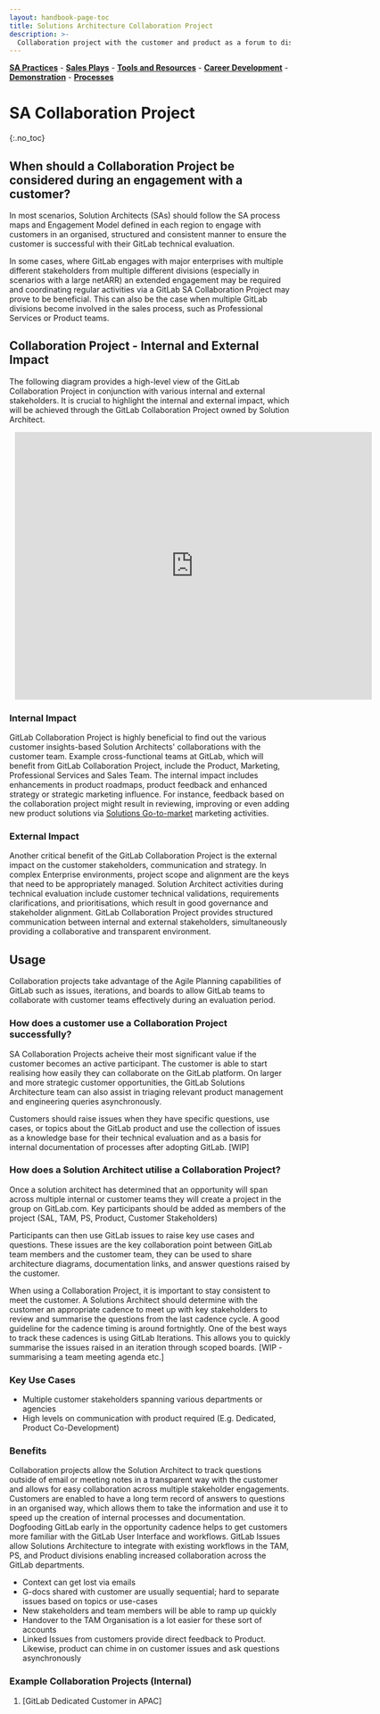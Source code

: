 ```yaml
---
layout: handbook-page-toc
title: Solutions Architecture Collaboration Project
description: >-
  Collaboration project with the customer and product as a forum to discuss
---
```

[**SA Practices**](/handbook/customer-success/solutions-architects/sa-practices/) - [**Sales Plays**](/handbook/customer-success/solutions-architects/sales-plays/) - [**Tools and Resources**](/handbook/customer-success/solutions-architects/tools-and-resources/) - [**Career Development**](/handbook/customer-success/solutions-architects/career-development/) - [**Demonstration**](/handbook/customer-success/solutions-architects/demonstrations/) - [**Processes**](/handbook/customer-success/solutions-architects/processes/)

# SA Collaboration Project
{:.no_toc}

## When should a Collaboration Project be considered during an engagement with a customer?

In most scenarios, Solution Architects (SAs) should follow the SA process maps and Engagement Model defined in each region to engage with customers in an organised, structured and consistent manner to ensure the customer is successful with their GitLab technical evaluation. 

In some cases, where GitLab engages with major enterprises with multiple different stakeholders from multiple different divisions (especially in scenarios with a large netARR) an extended engagement may be required and coordinating regular activities via a GitLab SA Collaboration Project may prove to be beneficial. This can also be the case when multiple GitLab divisions become involved in the sales process, such as Professional Services or Product teams.

## Collaboration Project - Internal and External Impact 

The following diagram provides a high-level view of the GitLab Collaboration Project in conjunction with various internal and external stakeholders. It is crucial to highlight the internal and external impact, which will be achieved through the GitLab Collaboration Project owned by Solution Architect.

<div style="width: 640px; height: 480px; margin: 10px; position: relative;"><iframe allowfullscreen frameborder="0" style="width:640px; height:480px" src="https://lucid.app/documents/embedded/5cb290db-f70b-4024-9e5c-ca944bc8dc38" id="JKftUP8938-y"></iframe></div>

### Internal Impact
GitLab Collaboration Project is highly beneficial to find out the various customer insights-based Solution Architects' collaborations with the customer team. Example cross-functional teams at GitLab, which will benefit from GitLab Collaboration Project, include the Product, Marketing, Professional Services and Sales Team. The internal impact includes enhancements in product roadmaps, product feedback and enhanced strategy or strategic marketing influence. 
For instance, feedback based on the collaboration project might result in reviewing, improving or even adding new product solutions via [Solutions Go-to-market](https://about.gitlab.com/handbook/marketing/strategic-marketing/usecase-gtm/) marketing activities.   

### External Impact
Another critical benefit of the GitLab Collaboration Project is the external impact on the customer stakeholders, communication and strategy. In complex Enterprise environments, project scope and alignment are the keys that need to be appropriately managed. Solution Architect activities during technical evaluation include customer technical validations, requirements clarifications, and prioritisations, which result in good governance and stakeholder alignment. GitLab Collaboration Project provides structured communication between internal and external stakeholders, simultaneously providing a collaborative and transparent environment.    

## Usage
Collaboration projects take advantage of the Agile Planning capabilities of GitLab such as issues, iterations, and boards to allow GitLab teams to collaborate with customer teams effectively during an evaluation period.

### How does a customer use a Collaboration Project successfully?
SA Collaboration Projects acheive their most significant value if the customer becomes an active participant. The customer is able to start realising how easily they can collaborate on the GitLab platform. On larger and more strategic customer opportunities, the GitLab Solutions Architecture team can also assist in triaging relevant product management and engineering queries asynchronously. 

Customers should raise issues when they have specific questions, use cases, or topics about the GitLab product and use the collection of issues as a knowledge base for their technical evaluation and as a basis for internal documentation of processes after adopting GitLab.
[WIP]



### How does a Solution Architect utilise a Collaboration Project?
Once a solution architect has determined that an opportunity will span across multiple internal or customer teams they will create a project in the <TBC> group on GitLab.com. Key participants should be added as members of the project (SAL, TAM, PS, Product, Customer Stakeholders) 

Participants can then use GitLab issues to raise key use cases and questions. 
These issues are the key collaboration point between GitLab team members and the customer team, they can be used to share architecture diagrams, documentation links, and answer questions raised by the customer.

When using a Collaboration Project, it is important to stay consistent to meet the customer. A Solutions Architect should determine with the customer an appropriate cadence to meet up with key stakeholders to review and summarise the questions from the last cadence cycle. A good guideline for the cadence timing is around fortnightly. One of the best ways to track these cadences is using GitLab Iterations. This allows you to quickly summarise the issues raised in an iteration through scoped boards. 
[WIP - summarising a team meeting agenda etc.]


### Key Use Cases
- Multiple customer stakeholders spanning various departments or agencies
- High levels on communication with product required (E.g. Dedicated, Product Co-Development)

### Benefits
Collaboration projects allow the Solution Architect to track questions outside of email or meeting notes in a transparent way with the customer and allows for easy collaboration across multiple stakeholder engagements. 
Customers are enabled to have a long term record of answers to questions in an organised way, which allows them to take the information and use it to speed up the creation of internal processes and documentation.
Dogfooding GitLab early in the opportunity cadence helps to get customers more familiar with the GitLab User Interface and workflows.
GitLab Issues allow Solutions Architecture to integrate with existing workflows in the TAM, PS, and Product divisions enabling increased collaboration across the GitLab departments.

- Context can get lost via emails
- G-docs shared with customer are usually sequential; hard to separate issues based on topics or use-cases
- New stakeholders and team members will be able to ramp up quickly
- Handover to the TAM Organisation is a lot easier for these sort of accounts
- Linked Issues from customers provide direct feedback to Product. Likewise, product can chime in on customer issues and ask questions asynchronously

### Example Collaboration Projects (Internal)

1. [GitLab Dedicated Customer in APAC]

